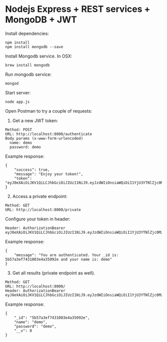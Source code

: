# Nodejs Express + REST services + MongoDB + JWT

Install dependencies:
```
npm install
npm install mongodb --save
```

Install Mongodb service. In OSX:
```
brew install mongodb
```

Run mongodb service:
```
mongod
```

Start server:
```
node app.js
```

Open Postman to try a couple of requests:

1. Get a new JWT token:
```
Method: POST
URL: http://localhost:8000/authenticate
Body params (x-www-form-urlencoded)
  name: demo
  password: demo
```

Example response:
```
{
    "success": true,
    "message": "Enjoy your token!",
    "token": "eyJ0eXAiOiJKV1QiLCJhbGciOiJIUzI1NiJ9.eyJzdWIiOnsiaWQiOiI1YjU3YTNlZjc0MzEwMDNlNGEzNTA5MmUiLCJuYW1lIjoiZGVtbyJ9LCJpYXQiOjE1MzI2NDEzMDIsImV4cCI6MTUzMzg1MDkwMn0.dMHsZXZVgypTZuC5OLE3hYOP1cWHDBM7PAr_xDoZcyI"
}
```

2. Access a private endpoint:
```
Method: GET
URL: http://localhost:8000/private
```
Configure your token in header:
```
Header: AuthorizationBearer eyJ0eXAiOiJKV1QiLCJhbGciOiJIUzI1NiJ9.eyJzdWIiOnsiaWQiOiI1YjU3YTNlZjc0MzEwMDNlNGEzNTA5MmUiLCJuYW1lIjoiZGVtbyJ9LCJpYXQiOjE1MzI2NDEzMDIsImV4cCI6MTUzMzg1MDkwMn0.dMHsZXZVgypTZuC5OLE3hYOP1cWHDBM7PAr_xDoZcyI
```

Example response:
```
{
    "message": "You are authenticated. Your _id is: 5b57a3ef7431003e4a35092e and your name is: demo"
}
```

3. Get all results (private endpoint as well).
```
Method: GET
URL: http://localhost:8000/
Header: AuthorizationBearer eyJ0eXAiOiJKV1QiLCJhbGciOiJIUzI1NiJ9.eyJzdWIiOnsiaWQiOiI1YjU3YTNlZjc0MzEwMDNlNGEzNTA5MmUiLCJuYW1lIjoiZGVtbyJ9LCJpYXQiOjE1MzI2NDEzMDIsImV4cCI6MTUzMzg1MDkwMn0.dMHsZXZVgypTZuC5OLE3hYOP1cWHDBM7PAr_xDoZcyI
```

Example response:
```
{
    "_id": "5b57a3ef7431003e4a35092e",
    "name": "demo",
    "password": "demo",
    "__v": 0
}
```
